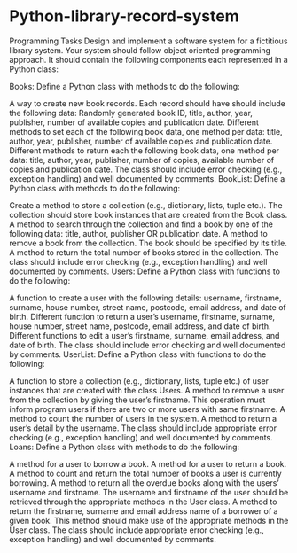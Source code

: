 # Python-library-record-system

Programming Tasks
Design and implement a software system for a fictitious library system. Your system should follow object oriented programming approach. It should contain the following components each represented in a Python class:

Books: Define a Python class with methods to do the following:

A way to create new book records. Each record should have should include the following data:
Randomly generated book ID, title, author, year, publisher, number of available copies and publication date.
Different methods to set each of the following book data, one method per data:
title, author, year, publisher, number of available copies and publication date.
Different methods to return each the following book data, one method per data:
title, author, year, publisher, number of copies, available number of copies and publication date.
The class should include error checking (e.g., exception handling) and well documented by comments.
BookList: Define a Python class with methods to do the following:

Create a method to store a collection (e.g., dictionary, lists, tuple etc.). The collection should store book instances that are created from the Book class.
A method to search through the collection and find a book by one of the following data: title, author, publisher OR publication date.
A method to remove a book from the collection. The book should be specified by its title.
A method to return the total number of books stored in the collection.
The class should include error checking (e.g., exception handling) and well documented by comments.
Users: Define a Python class with functions to do the following:

A function to create a user with the following details:
username, firstname, surname, house number, street name, postcode, email address, and date of birth.
Different function to return a user’s username, firstname, surname, house number, street name, postcode, email address, and date of birth.
Different functions to edit a user’s firstname, surname, email address, and date of birth.
The class should include error checking and well documented by comments.
UserList: Define a Python class with functions to do the following:

A function to store a collection (e.g., dictionary, lists, tuple etc.) of user instances that are created with the class Users.
A method to remove a user from the collection by giving the user’s firstname. This operation must inform program users if there are two or more users with same firstname.
A method to count the number of users in the system.
A method to return a user’s detail by the username.
The class should include appropriate error checking (e.g., exception handling) and well documented by comments.
 Loans: Define a Python class with methods to do the following:

A method for a user to borrow a book.
A method for a user to return a book.
A method to count and return the total number of books a user is currently borrowing.
A method to return all the overdue books along with the users’ username and firstname. The username and firstname of the user should be retrieved through the appropriate methods in the User class.
A method to return the firstname, surname and email address name of a borrower of a given book. This method should make use of the appropriate methods in the User class.
The class should include appropriate error checking (e.g., exception handling) and well documented by comments.
